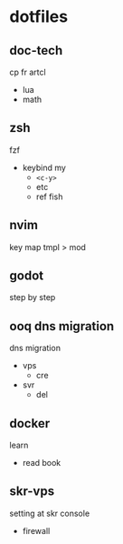 
# dotfiles


## doc-tech

cp fr artcl
- lua
- math


## zsh

fzf
- keybind my
  - `<c-y>`
  - etc
  - ref fish


## nvim

key map tmpl > mod


## godot

step by step


## ooq dns migration

dns migration
- vps
  - cre
- svr
  - del


## docker

learn
- read book


## skr-vps

setting at skr console
- firewall


